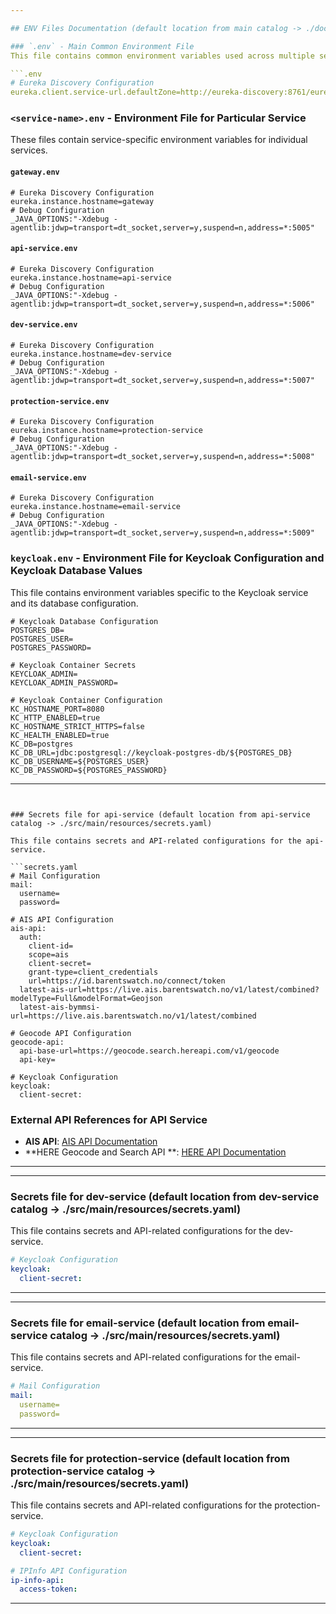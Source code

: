 ```yaml
---

## ENV Files Documentation (default location from main catalog -> ./docker-deploy/envs)

### `.env` - Main Common Environment File
This file contains common environment variables used across multiple services.

```.env
# Eureka Discovery Configuration
eureka.client.service-url.defaultZone=http://eureka-discovery:8761/eureka/
```

### `<service-name>.env` - Environment File for Particular Service
These files contain service-specific environment variables for individual services.

#### `gateway.env`

```gateway.env
# Eureka Discovery Configuration
eureka.instance.hostname=gateway
# Debug Configuration
_JAVA_OPTIONS:"-Xdebug -agentlib:jdwp=transport=dt_socket,server=y,suspend=n,address=*:5005"
```

#### `api-service.env`

```api-service.env
# Eureka Discovery Configuration
eureka.instance.hostname=api-service
# Debug Configuration
_JAVA_OPTIONS:"-Xdebug -agentlib:jdwp=transport=dt_socket,server=y,suspend=n,address=*:5006"
```

#### `dev-service.env`

```dev-service.env
# Eureka Discovery Configuration
eureka.instance.hostname=dev-service
# Debug Configuration
_JAVA_OPTIONS:"-Xdebug -agentlib:jdwp=transport=dt_socket,server=y,suspend=n,address=*:5007"
```

#### `protection-service.env`

```protection-service.env
# Eureka Discovery Configuration
eureka.instance.hostname=protection-service
# Debug Configuration
_JAVA_OPTIONS:"-Xdebug -agentlib:jdwp=transport=dt_socket,server=y,suspend=n,address=*:5008"
```

#### `email-service.env`

```email-service.env
# Eureka Discovery Configuration
eureka.instance.hostname=email-service
# Debug Configuration
_JAVA_OPTIONS:"-Xdebug -agentlib:jdwp=transport=dt_socket,server=y,suspend=n,address=*:5009"
```

### `keycloak.env` - Environment File for Keycloak Configuration and Keycloak Database Values
This file contains environment variables specific to the Keycloak service and its database configuration.

```keycloak.env
# Keycloak Database Configuration
POSTGRES_DB=
POSTGRES_USER=
POSTGRES_PASSWORD=

# Keycloak Container Secrets
KEYCLOAK_ADMIN=
KEYCLOAK_ADMIN_PASSWORD=

# Keycloak Container Configuration
KC_HOSTNAME_PORT=8080
KC_HTTP_ENABLED=true
KC_HOSTNAME_STRICT_HTTPS=false
KC_HEALTH_ENABLED=true
KC_DB=postgres
KC_DB_URL=jdbc:postgresql://keycloak-postgres-db/${POSTGRES_DB}
KC_DB_USERNAME=${POSTGRES_USER}
KC_DB_PASSWORD=${POSTGRES_PASSWORD}
```

---
```


### Secrets file for api-service (default location from api-service catalog -> ./src/main/resources/secrets.yaml)

This file contains secrets and API-related configurations for the api-service.

```secrets.yaml
# Mail Configuration
mail:
  username=
  password=

# AIS API Configuration
ais-api:
  auth:
    client-id=
    scope=ais
    client-secret=
    grant-type=client_credentials
    url=https://id.barentswatch.no/connect/token
  latest-ais-url=https://live.ais.barentswatch.no/v1/latest/combined?modelType=Full&modelFormat=Geojson
  latest-ais-bymmsi-url=https://live.ais.barentswatch.no/v1/latest/combined

# Geocode API Configuration
geocode-api:
  api-base-url=https://geocode.search.hereapi.com/v1/geocode
  api-key=
  
# Keycloak Configuration
keycloak:
  client-secret:
```

[//]: # (todo: change these API references to valid links)

### External API References for API Service

- **AIS API**: [AIS API Documentation](https://barentswatch.no/)
- **HERE Geocode and Search API
  **: [HERE API Documentation](https://www.here.com/docs/bundle/code-geocode-examples.html)

---

--- 

### Secrets file for dev-service (default location from dev-service catalog -> ./src/main/resources/secrets.yaml)

This file contains secrets and API-related configurations for the dev-service.

```secrets.yaml
# Keycloak Configuration
keycloak:
  client-secret:
```

---

--- 

### Secrets file for email-service (default location from email-service catalog -> ./src/main/resources/secrets.yaml)

This file contains secrets and API-related configurations for the email-service.

```secrets.yaml
# Mail Configuration
mail:
  username=
  password=
```

---

--- 

### Secrets file for protection-service (default location from protection-service catalog -> ./src/main/resources/secrets.yaml)

This file contains secrets and API-related configurations for the protection-service.

```secrets.yaml
# Keycloak Configuration
keycloak:
  client-secret: 

# IPInfo API Configuration
ip-info-api:
  access-token: 
```

---
